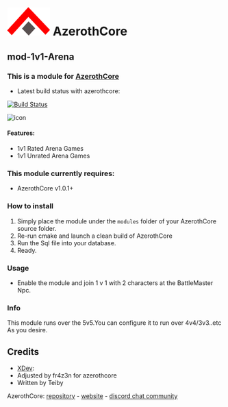 # ![logo](https://raw.githubusercontent.com/azerothcore/azerothcore.github.io/master/images/logo-github.png) AzerothCore

## mod-1v1-Arena

### This is a module for [AzerothCore](http://www.azerothcore.org)

- Latest build status with azerothcore:

[![Build Status](https://github.com/azerothcore/mod-1v1-arena/workflows/core-build/badge.svg?branch=master&event=push)](https://github.com/azerothcore/mod-1v1-arena)

![icon](https://github.com/azerothcore/mod-1v1-arena/assets/2810187/ba375f70-71c7-4c71-aa3f-d3ab6c6fdda7)

#### Features:
- 1v1 Rated Arena Games
- 1v1 Unrated Arena Games

### This module currently requires:
- AzerothCore v1.0.1+

### How to install
1. Simply place the module under the `modules` folder of your AzerothCore source folder.
2. Re-run cmake and launch a clean build of AzerothCore
3. Run the Sql file into your database.
4. Ready.

### Usage
- Enable the module and join 1 v 1 with 2 characters at the BattleMaster Npc.

### Info
This module runs over the 5v5.You can configure it to run over 4v4/3v3..etc As you desire.

## Credits
* [XDev](https://github.com/XdevTLKWoW): 
* Adjusted by fr4z3n for azerothcore
* Written by Teiby

AzerothCore: [repository](https://github.com/azerothcore) - [website](http://azerothcore.org) - [discord chat community](https://discord.gg/PaqQRkd)
